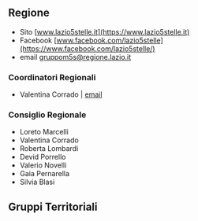 ## Regione
- Sito [www.lazio5stelle.it](https://www.lazio5stelle.it)
- Facebook [www.facebook.com/lazio5stelle](https://www.facebook.com/lazio5stelle/)
- email [gruppom5s@regione.lazio.it](mailto:gruppom5s@regione.lazio.it)

### Coordinatori Regionali
- Valentina Corrado | [email](mailto:)

### Consiglio Regionale
- Loreto Marcelli
- Valentina Corrado
- Roberta Lombardi
- Devid Porrello
- Valerio Novelli
- Gaia Pernarella
- Silvia Blasi

## Gruppi Territoriali
